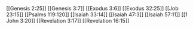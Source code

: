 [[Genesis 2:25]]
[[Genesis 3:7]]
[[Exodus 3:6]]
[[Exodus 32:25]]
[[Job 23:15]]
[[Psalms 119:120]]
[[Isaiah 33:14]]
[[Isaiah 47:3]]
[[Isaiah 57:11]]
[[1 John 3:20]]
[[Revelation 3:17]]
[[Revelation 16:15]]

